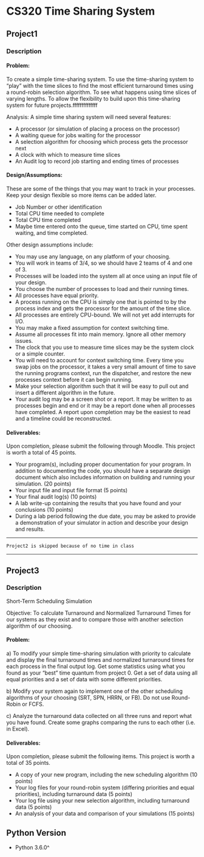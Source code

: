 # CS320 Time Sharing System

## Project1
### Description 
#### Problem:  
To create a simple time-sharing system.  To use the time-sharing system to “play” with the time slices to find the most efficient turnaround times using a round-robin selection algorithm.  To see what happens using time slices of varying lengths.  To allow the flexibility to build upon this time-sharing system for future projects.ffffffffffffff

Analysis:  A simple time sharing system will need several features:
-	A processor (or simulation of placing a process on the processor)
-	A waiting queue for jobs waiting for the processor
-	A selection algorithm for choosing which process gets the processor next
-	A clock with which to measure time slices
-	An Audit log to record job starting and ending times of processes

#### Design/Assumptions:
These are some of the things that you may want to track in your processes.  Keep your design flexible so more items can be added later.
-	Job Number or other identification
-	Total CPU time needed to complete
-	Total CPU time completed
-	Maybe time entered onto the queue, time started on CPU, time spent waiting, and time completed.

Other design assumptions include:
-	You may use any language, on any platform of your choosing.
-	You will work in teams of 3/4, so we should have 2 teams of 4 and one of 3.
-	Processes will be loaded into the system all at once using an input file of your design.
-	You choose the number of processes to load and their running times.
-	All processes have equal priority.
-	A process running on the CPU is simply one that is pointed to by the process index and gets the processor for the amount of the time slice.
-	All processes are entirely CPU-bound.  We will not yet add interrupts for I/O.
-	You may make a fixed assumption for context switching time.
-	Assume all processes fit into main memory.  Ignore all other memory issues.
-	The clock that you use to measure time slices may be the system clock or a simple counter.
-	You will need to account for context switching time.  Every time you swap jobs on the processor, it takes a very small amount of time to save the running programs context, run the dispatcher, and restore the new processes context before it can begin running.
-	Make your selection algorithm such that it will be easy to pull out and insert a different algorithm in the future.
-	Your audit log may be a screen shot or a report.  It may be written to as processes begin and end or it may be a report done when all processes have completed.  A report upon completion may be the easiest to read and a timeline could be reconstructed.

#### Deliverables:
Upon completion, please submit the following through Moodle.  This project is worth a total of 45 points.
-	Your program(s), including proper documentation for your program. In addition to documenting the code, you should have a separate design document which also includes information on building and running your simulation.  (20 points)
-	Your input file and input file format (5 points)
-	Your final audit log(s) (10 points)
-	A lab write-up containing the results that you have found and your conclusions (10 points)
-	During a lab period following the due date, you may be asked to provide a demonstration of your simulator in action and describe your design and results.

---
`Project2 is skipped because of no time in class`

---

## Project3
### Description  
Short-Term Scheduling Simulation

Objective:  To calculate Turnaround and Normalized Turnaround Times for our systems as they exist and to compare those with another selection algorithm of our choosing.

#### Problem: 
a) To modify your simple time-sharing simulation with priority to calculate and display the final turnaround times and normalized turnaround times for each process in the final output log.  Get some statistics using what you found as your “best” time quantum from project 0.  Get a set of data using all equal priorities and a set of data with some different priorities.  

b)  Modify your system again to implement one of the other scheduling algorithms of your choosing (SRT, SPN, HRRN, or FB).  Do not use Round-Robin or FCFS.  

c) Analyze the turnaround data collected on all three runs and report what you have found.  Create some graphs comparing the runs to each other (i.e. in Excel).  


#### Deliverables:
Upon completion, please submit the following items.  This project is worth a total of 35 points.
-	A copy of your new program, including the new scheduling algorithm (10 points)
-	Your log files for your round-robin system (differing priorities and equal priorities), including turnaround data (5 points)
-	Your log file using your new selection algorithm, including turnaround data (5 points)
-	An analysis of your data and comparison of your simulations (15 points)

## Python Version
- Python 3.6.0^
